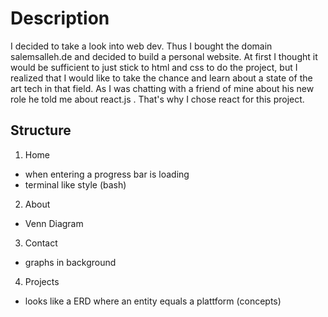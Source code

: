 # Description
I decided to take a look into web dev. 
Thus I bought the domain salemsalleh.de and decided to build a personal website.
At first I thought it would be sufficient to just stick to html and css to do the project,
but I realized that I would like to take the chance and learn about a state of the art tech in that field.
As I was chatting with a friend of mine about his new role he told me about react.js .
That's why I chose react for this project. 

## Structure
1. Home
 - when entering a progress bar is loading
 - terminal like style (bash)
2. About
 - Venn Diagram 
3. Contact
 - graphs in background
4. Projects
 - looks like a ERD where an entity equals a plattform (concepts)


